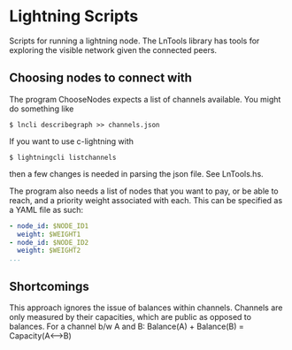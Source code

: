 # Lightning Scripts

Scripts for running a lightning node.
The LnTools library has tools for exploring the visible network given the connected peers.

## Choosing nodes to connect with
The program ChooseNodes expects a list of channels available. You might do something like 
```
$ lncli describegraph >> channels.json
```

If you want to use c-lightning with
```
$ lightningcli listchannels
```
then a few changes is needed in parsing the json file. See LnTools.hs.

The program also needs a list of nodes that you want to pay, or be able to reach, and a priority weight associated with each. This can be specified as a YAML file as such:
``` yaml
- node_id: $NODE_ID1
  weight: $WEIGHT1
- node_id: $NODE_ID2
  weight: $WEIGHT2
...
```



## Shortcomings
This approach ignores the issue of balances within channels. Channels are only measured by their capacities, which are public as opposed to balances. For a channel b/w A and B: Balance(A) + Balance(B) = Capacity(A<-->B)

